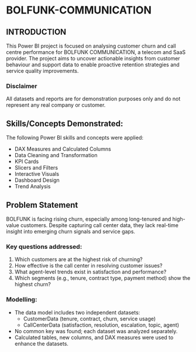 # BOLFUNK-COMMUNICATION
## INTRODUCTION
This Power BI project is focused on analysing customer churn and call centre performance for BOLFUNK COMMUNICATION, a telecom and SaaS provider. The project aims to uncover actionable insights from customer behaviour and support data to enable proactive retention strategies and service quality improvements.
### Disclaimer
All datasets and reports are for demonstration purposes only and do not represent any real company or customer.
## Skills/Concepts Demonstrated:
The following Power BI skills and concepts were applied:
  * DAX Measures and Calculated Columns
  * Data Cleaning and Transformation
  * KPI Cards
  * Slicers and Filters
  * Interactive Visuals
  * Dashboard Design
  * Trend Analysis
## Problem Statement
BOLFUNK is facing rising churn, especially among long-tenured and high-value customers. Despite capturing call center data, they lack real-time insight into emerging churn signals and service gaps.
### Key questions addressed:
1.	Which customers are at the highest risk of churning?
2.	How effective is the call center in resolving customer issues?
3.	What agent-level trends exist in satisfaction and performance?
4.	Which segments (e.g., tenure, contract type, payment method) show the highest churn?
### Modelling:
* The data model includes two independent datasets:
  +	CustomerData (tenure, contract, churn, service usage)
  +	CallCenterData (satisfaction, resolution, escalation, topic, agent)
*	No common key was found; each dataset was analyzed separately.
*	Calculated tables, new columns, and DAX measures were used to enhance the datasets.
